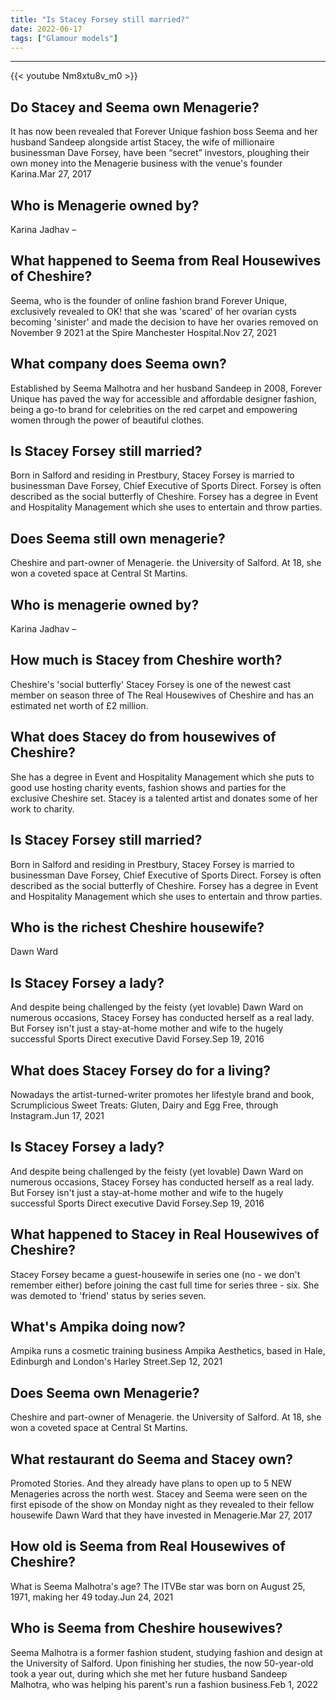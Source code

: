 ```yaml
---
title: "Is Stacey Forsey still married?"
date: 2022-06-17
tags: ["Glamour models"]
---
```


---
{{< youtube Nm8xtu8v_m0 >}}
## Do Stacey and Seema own Menagerie?
It has now been revealed that Forever Unique fashion boss Seema and her husband Sandeep alongside artist Stacey, the wife of millionaire businessman Dave Forsey, have been “secret” investors, ploughing their own money into the Menagerie business with the venue's founder Karina.Mar 27, 2017

## Who is Menagerie owned by?
Karina Jadhav –

## What happened to Seema from Real Housewives of Cheshire?
Seema, who is the founder of online fashion brand Forever Unique, exclusively revealed to OK! that she was 'scared' of her ovarian cysts becoming 'sinister' and made the decision to have her ovaries removed on November 9 2021 at the Spire Manchester Hospital.Nov 27, 2021

## What company does Seema own?
Established by Seema Malhotra and her husband Sandeep in 2008, Forever Unique has paved the way for accessible and affordable designer fashion, being a go-to brand for celebrities on the red carpet and empowering women through the power of beautiful clothes.

## Is Stacey Forsey still married?
Born in Salford and residing in Prestbury, Stacey Forsey is married to businessman Dave Forsey, Chief Executive of Sports Direct. Forsey is often described as the social butterfly of Cheshire. Forsey has a degree in Event and Hospitality Management which she uses to entertain and throw parties.

## Does Seema still own menagerie?
Cheshire and part-owner of Menagerie. the University of Salford. At 18, she won a coveted space at Central St Martins.

## Who is menagerie owned by?
Karina Jadhav –

## How much is Stacey from Cheshire worth?
Cheshire's 'social butterfly' Stacey Forsey is one of the newest cast member on season three of The Real Housewives of Cheshire and has an estimated net worth of £2 million.

## What does Stacey do from housewives of Cheshire?
She has a degree in Event and Hospitality Management which she puts to good use hosting charity events, fashion shows and parties for the exclusive Cheshire set. Stacey is a talented artist and donates some of her work to charity.

## Is Stacey Forsey still married?
Born in Salford and residing in Prestbury, Stacey Forsey is married to businessman Dave Forsey, Chief Executive of Sports Direct. Forsey is often described as the social butterfly of Cheshire. Forsey has a degree in Event and Hospitality Management which she uses to entertain and throw parties.

## Who is the richest Cheshire housewife?
Dawn Ward

## Is Stacey Forsey a lady?
And despite being challenged by the feisty (yet lovable) Dawn Ward on numerous occasions, Stacey Forsey has conducted herself as a real lady. But Forsey isn't just a stay-at-home mother and wife to the hugely successful Sports Direct executive David Forsey.Sep 19, 2016

## What does Stacey Forsey do for a living?
Nowadays the artist-turned-writer promotes her lifestyle brand and book, Scrumplicious Sweet Treats: Gluten, Dairy and Egg Free, through Instagram.Jun 17, 2021

## Is Stacey Forsey a lady?
And despite being challenged by the feisty (yet lovable) Dawn Ward on numerous occasions, Stacey Forsey has conducted herself as a real lady. But Forsey isn't just a stay-at-home mother and wife to the hugely successful Sports Direct executive David Forsey.Sep 19, 2016

## What happened to Stacey in Real Housewives of Cheshire?
Stacey Forsey became a guest-housewife in series one (no - we don't remember either) before joining the cast full time for series three - six. She was demoted to 'friend' status by series seven.

## What's Ampika doing now?
Ampika runs a cosmetic training business Ampika Aesthetics, based in Hale, Edinburgh and London's Harley Street.Sep 12, 2021

## Does Seema own Menagerie?
Cheshire and part-owner of Menagerie. the University of Salford. At 18, she won a coveted space at Central St Martins.

## What restaurant do Seema and Stacey own?
Promoted Stories. And they already have plans to open up to 5 NEW Menageries across the north west. Stacey and Seema were seen on the first episode of the show on Monday night as they revealed to their fellow housewife Dawn Ward that they have invested in Menagerie.Mar 27, 2017

## How old is Seema from Real Housewives of Cheshire?
What is Seema Malhotra's age? The ITVBe star was born on August 25, 1971, making her 49 today.Jun 24, 2021

## Who is Seema from Cheshire housewives?
Seema Malhotra is a former fashion student, studying fashion and design at the University of Salford. Upon finishing her studies, the now 50-year-old took a year out, during which she met her future husband Sandeep Malhotra, who was helping his parent's run a fashion business.Feb 1, 2022

